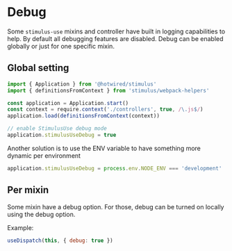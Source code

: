# Debug

Some `stimulus-use` mixins and controller have built in logging capabilities to help. By default all debugging features are disabled. Debug can be enabled globally or just for one specific mixin.

## Global setting

```js
import { Application } from '@hotwired/stimulus'
import { definitionsFromContext } from 'stimulus/webpack-helpers'

const application = Application.start()
const context = require.context('./controllers', true, /\.js$/)
application.load(definitionsFromContext(context))

// enable StimulusUse debug mode
application.stimulusUseDebug = true
```

Another solution is to use the ENV variable to have something more dynamic per environment

```js
application.stimulusUseDebug = process.env.NODE_ENV === 'development'
```

## Per mixin

Some mixin have a debug option. For those, debug can be turned on locally using the debug option.

Example:

```js
useDispatch(this, { debug: true })
```
